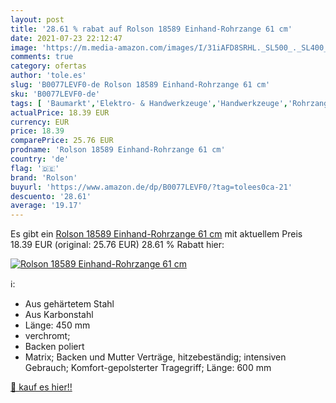 ```yaml
---
layout: post
title: '28.61 % rabat auf Rolson 18589 Einhand-Rohrzange 61 cm'
date: 2021-07-23 22:12:47
image: 'https://m.media-amazon.com/images/I/31iAFD8SRHL._SL500_._SL400_.jpg'
comments: true
category: ofertas
author: 'tole.es'
slug: 'B0077LEVF0-de Rolson 18589 Einhand-Rohrzange 61 cm'
sku: 'B0077LEVF0-de'
tags: [ 'Baumarkt','Elektro- & Handwerkzeuge','Handwerkzeuge','Rohrzangen','Schraubenschlüssel','rolson', ]
actualPrice: 18.39 EUR
currency: EUR
price: 18.39
comparePrice: 25.76 EUR
prodname: 'Rolson 18589 Einhand-Rohrzange 61 cm'
country: 'de'
flag: '🇩🇪'
brand: 'Rolson'
buyurl: 'https://www.amazon.de/dp/B0077LEVF0/?tag=tolees0ca-21'
descuento: '28.61'
average: '19.17'
---
```


Es gibt ein [Rolson 18589 Einhand-Rohrzange 61 cm](https://www.amazon.de/dp/B0077LEVF0/?tag=tolees0ca-21) mit aktuellem Preis 18.39 EUR (original: 25.76 EUR) 28.61 % Rabatt hier:

[![Rolson 18589 Einhand-Rohrzange 61 cm](https://m.media-amazon.com/images/I/31iAFD8SRHL._SL500_._SL400_.jpg)](https://www.amazon.de/dp/B0077LEVF0/?tag=tolees0ca-21)

ℹ️:

- Aus gehärtetem Stahl
- Aus Karbonstahl
- Länge: 450 mm
- verchromt;
- Backen poliert
- Matrix; Backen und Mutter Verträge, hitzebeständig; intensiven Gebrauch; Komfort-gepolsterter Tragegriff; Länge: 600 mm

[🛒 kauf es hier!!](https://www.amazon.de/dp/B0077LEVF0/?tag=tolees0ca-21)
